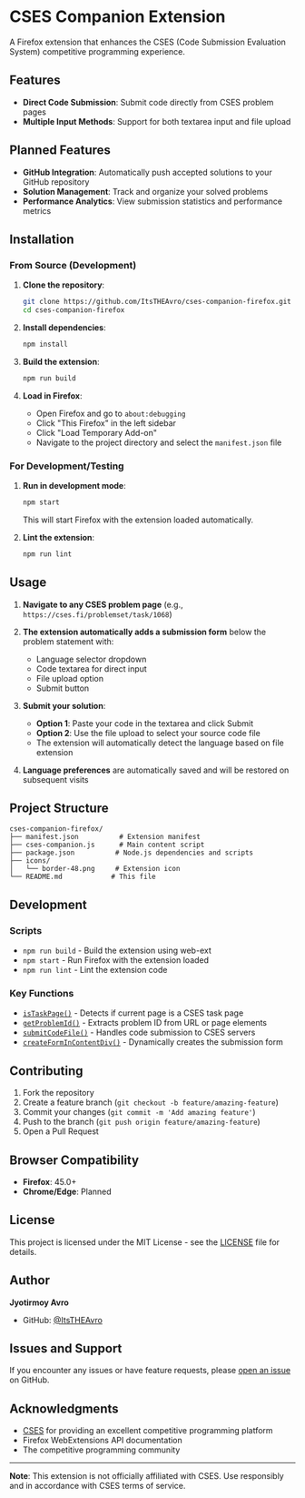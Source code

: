 # CSES Companion Extension

A Firefox extension that enhances the CSES (Code Submission Evaluation System) competitive programming experience.

## Features

- **Direct Code Submission**: Submit code directly from CSES problem pages
- **Multiple Input Methods**: Support for both textarea input and file upload

## Planned Features

- **GitHub Integration**: Automatically push accepted solutions to your GitHub repository
- **Solution Management**: Track and organize your solved problems
- **Performance Analytics**: View submission statistics and performance metrics

## Installation

### From Source (Development)

1. **Clone the repository**:
   ```bash
   git clone https://github.com/ItsTHEAvro/cses-companion-firefox.git
   cd cses-companion-firefox
   ```

2. **Install dependencies**:
   ```bash
   npm install
   ```

3. **Build the extension**:
   ```bash
   npm run build
   ```

4. **Load in Firefox**:
   - Open Firefox and go to `about:debugging`
   - Click "This Firefox" in the left sidebar
   - Click "Load Temporary Add-on"
   - Navigate to the project directory and select the `manifest.json` file

### For Development/Testing

1. **Run in development mode**:
   ```bash
   npm start
   ```
   This will start Firefox with the extension loaded automatically.

2. **Lint the extension**:
   ```bash
   npm run lint
   ```

## Usage

1. **Navigate to any CSES problem page** (e.g., `https://cses.fi/problemset/task/1068`)

2. **The extension automatically adds a submission form** below the problem statement with:
   - Language selector dropdown
   - Code textarea for direct input
   - File upload option
   - Submit button

3. **Submit your solution**:
   - **Option 1**: Paste your code in the textarea and click Submit
   - **Option 2**: Use the file upload to select your source code file
   - The extension will automatically detect the language based on file extension

4. **Language preferences** are automatically saved and will be restored on subsequent visits

## Project Structure

```
cses-companion-firefox/
├── manifest.json          # Extension manifest
├── cses-companion.js      # Main content script
├── package.json          # Node.js dependencies and scripts
├── icons/
│   └── border-48.png     # Extension icon
└── README.md            # This file
```

## Development

### Scripts

- `npm run build` - Build the extension using web-ext
- `npm start` - Run Firefox with the extension loaded
- `npm run lint` - Lint the extension code

### Key Functions

- [`isTaskPage()`](cses-companion.js) - Detects if current page is a CSES task page
- [`getProblemId()`](cses-companion.js) - Extracts problem ID from URL or page elements
- [`submitCodeFile()`](cses-companion.js) - Handles code submission to CSES servers
- [`createFormInContentDiv()`](cses-companion.js) - Dynamically creates the submission form

## Contributing

1. Fork the repository
2. Create a feature branch (`git checkout -b feature/amazing-feature`)
3. Commit your changes (`git commit -m 'Add amazing feature'`)
4. Push to the branch (`git push origin feature/amazing-feature`)
5. Open a Pull Request

## Browser Compatibility

- **Firefox**: 45.0+
- **Chrome/Edge**: Planned

## License

This project is licensed under the MIT License - see the [LICENSE](LICENSE) file for details.

## Author

**Jyotirmoy Avro**
- GitHub: [@ItsTHEAvro](https://github.com/ItsTHEAvro)

## Issues and Support

If you encounter any issues or have feature requests, please [open an issue](https://github.com/ItsTHEAvro/cses-companion-firefox/issues) on GitHub.

## Acknowledgments

- [CSES](https://cses.fi/) for providing an excellent competitive programming platform
- Firefox WebExtensions API documentation
- The competitive programming community

---

**Note**: This extension is not officially affiliated with CSES. Use responsibly and in accordance with CSES terms of service.